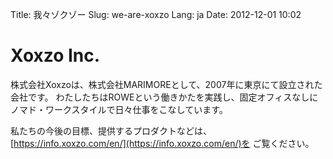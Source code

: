 Title: 我々ゾクゾー
Slug: we-are-xoxzo
Lang: ja
Date: 2012-12-01 10:02

# Xoxzo Inc.

株式会社Xoxzoは、株式会社MARIMOREとして、2007年に東京にて設立された会社です。
わたしたちはROWEという働きかたを実践し、固定オフィスなしにノマド・ワークスタイルで日々仕事をこなしています。

私たちの今後の目標、提供するプロダクトなどは、[https://info.xoxzo.com/en/](https://info.xoxzo.com/en/)を
ご覧ください。

